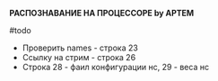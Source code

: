 **РАСПОЗНАВАНИЕ НА ПРОЦЕССОРЕ by АРТЕМ**

#todo

* Проверить names - строка 23
* Ссылку на стрим - строка 26
* Строка 28 - фаил конфигурации нс, 29 - веса нс


